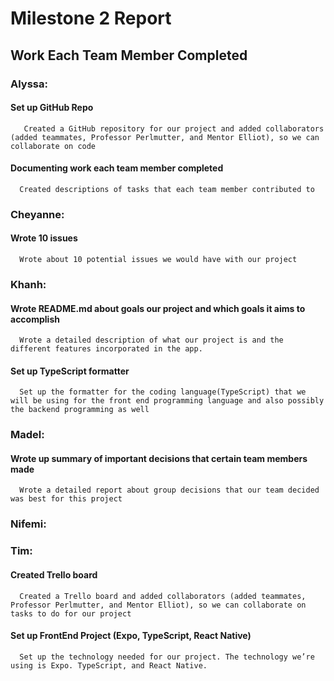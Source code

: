 # Milestone 2 Report



## Work Each Team Member Completed

### Alyssa: 
#### Set up GitHub Repo
       Created a GitHub repository for our project and added collaborators (added teammates, Professor Perlmutter, and Mentor Elliot), so we can collaborate on code
#### Documenting work each team member completed 
      Created descriptions of tasks that each team member contributed to
   
### Cheyanne: 
#### Wrote 10 issues 
      Wrote about 10 potential issues we would have with our project


### Khanh: 
#### Wrote README.md about goals our project and which goals it aims to accomplish 
      Wrote a detailed description of what our project is and the different features incorporated in the app. 
#### Set up TypeScript formatter
      Set up the formatter for the coding language(TypeScript) that we will be using for the front end programming language and also possibly the backend programming as well
 
### Madel: 
#### Wrote up summary of important decisions that certain team members made 
      Wrote a detailed report about group decisions that our team decided was best for this project
      
### Nifemi:


### Tim: 
#### Created Trello board 
      Created a Trello board and added collaborators (added teammates, Professor Perlmutter, and Mentor Elliot), so we can collaborate on tasks to do for our project 
#### Set up FrontEnd Project (Expo, TypeScript, React Native)
      Set up the technology needed for our project. The technology we’re using is Expo. TypeScript, and React Native. 
